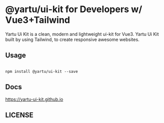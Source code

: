 # @yartu/ui-kit for Developers w/ Vue3+Tailwind
Yartu Ui Kit is a clean, modern and lightweight ui-kit for Vue3. Yartu Ui Kit built by using Tailwind,  to create responsive awesome websites.   

## Usage

```

npm install @yartu/ui-kit --save

```  

## Docs 

https://yartu-ui-kit.github.io

## LICENSE

